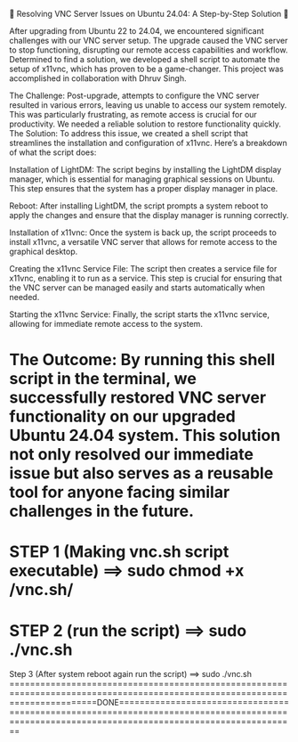 🚀 Resolving VNC Server Issues on Ubuntu 24.04: A Step-by-Step Solution 🚀

After upgrading from Ubuntu 22 to 24.04, we encountered significant challenges with our VNC server setup. The upgrade caused the VNC server to stop functioning, disrupting our remote access capabilities and workflow. Determined to find a solution, we developed a shell script to automate the setup of x11vnc, which has proven to be a game-changer. This project was accomplished in collaboration with Dhruv Singh.

The Challenge:
Post-upgrade, attempts to configure the VNC server resulted in various errors, leaving us unable to access our system remotely. This was particularly frustrating, as remote access is crucial for our productivity. We needed a reliable solution to restore functionality quickly.
The Solution:
To address this issue, we created a shell script that streamlines the installation and configuration of x11vnc. Here’s a breakdown of what the script does:

Installation of LightDM: The script begins by installing the LightDM display manager, which is essential for managing graphical sessions on Ubuntu. This step ensures that the system has a proper display manager in place.

Reboot: After installing LightDM, the script prompts a system reboot to apply the changes and ensure that the display manager is running correctly.

Installation of x11vnc: Once the system is back up, the script proceeds to install x11vnc, a versatile VNC server that allows for remote access to the graphical desktop.

Creating the x11vnc Service File: The script then creates a service file for x11vnc, enabling it to run as a service. This step is crucial for ensuring that the VNC server can be managed easily and starts automatically when needed.

Starting the x11vnc Service: Finally, the script starts the x11vnc service, allowing for immediate remote access to the system.

The Outcome:
By running this shell script in the terminal, we successfully restored VNC server functionality on our upgraded Ubuntu 24.04 system. This solution not only resolved our immediate issue but also serves as a reusable tool for anyone facing similar challenges in the future.
================================================================================================================================================================================================================================================================================
STEP 1 (Making vnc.sh script executable)
==> sudo chmod +x /vnc.sh/
================================================================================================================================================================================================================================================================================
STEP 2 (run the script)
==> sudo ./vnc.sh
================================================================================================================================================================================================================================================================================
Step 3 (After system reboot again run the script)
==> sudo ./vnc.sh
=============================================================================================================================DONE===============================================================================================================================================
